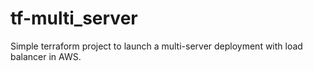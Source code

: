# tf-multi_server
Simple terraform project to launch a multi-server deployment with load balancer in AWS.

